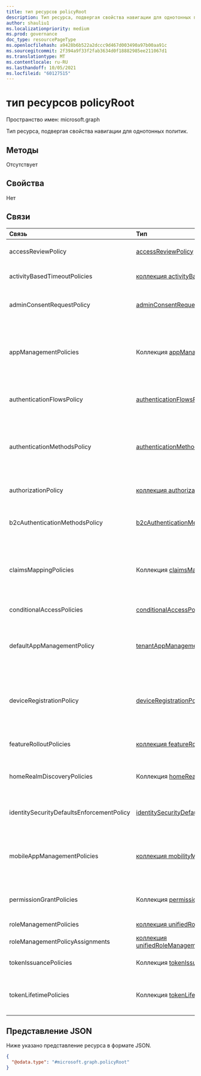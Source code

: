 ```yaml
---
title: тип ресурсов policyRoot
description: Тип ресурса, подвергая свойства навигации для однотонных политик.
author: shauliu1
ms.localizationpriority: medium
ms.prod: governance
doc_type: resourcePageType
ms.openlocfilehash: a9428b6b522a2dccc9d467d003490a97b00aa91c
ms.sourcegitcommit: 2f394a9f33f2fab3634d0f18882985ee211067d1
ms.translationtype: MT
ms.contentlocale: ru-RU
ms.lasthandoff: 10/05/2021
ms.locfileid: "60127515"
---
```

# <a name="policyroot-resource-type"></a>тип ресурсов policyRoot

Пространство имен: microsoft.graph

Тип ресурса, подвергая свойства навигации для однотонных политик.

## <a name="methods"></a>Методы
Отсутствует

## <a name="properties"></a>Свойства
Нет


## <a name="relationships"></a>Связи
| Связь                              | Тип                                                                                                      | Описание                                                                                                                                                             |
|:------------------------------------------|:----------------------------------------------------------------------------------------------------------|:------------------------------------------------------------------------------------------------------------------------------------------------------------------------|
| accessReviewPolicy                        | [accessReviewPolicy](accessreviewpolicy.md)                                                               | Политика, которая содержит параметры обзора доступа на уровне каталогов.                                                                                                        |
| activityBasedTimeoutPolicies              | [коллекция activityBasedTimeoutPolicy](activitybasedtimeoutpolicy.md)                                    | Политика, контролируемая простоем для веб-сеансов для приложений.                                                                                           |
| adminConsentRequestPolicy                 | [adminConsentRequestPolicy](adminconsentrequestpolicy.md)                                                 | Политика, в которой создаются и управляются запросы на согласие для всего клиента.                                                                                     |
| appManagementPolicies                     | Коллекция [appManagementPolicy](appmanagementpolicy.md)                                                  | Политики, применяющие ограничения управления приложениями для определенных приложений и директоров служб, переопределяющие значение defaultAppManagementPolicy.                      |
| authenticationFlowsPolicy                 | [authenticationFlowsPolicy](authenticationflowspolicy.md)                                                 | Конфигурация политики для самостоятельной регистрации внешних пользователей.                                                                                      |
| authenticationMethodsPolicy               | [authenticationMethodsPolicy](authenticationmethodspolicy.md)                                             | Методы проверки подлинности и пользователи, которые могут использовать их для регистрации и выполнения многофакторной проверки подлинности (MFA) в Azure Active Directory (Azure AD).    |
| authorizationPolicy                       | [коллекция authorizationPolicy](authorizationpolicy.md)                                                  | Политика, контролируемая настройками авторизации Azure AD.                                                                                                               |
| b2cAuthenticationMethodsPolicy            | [b2cAuthenticationMethodsPolicy](b2cauthenticationmethodspolicy.md)                                       | Политики Azure AD B2C, которые определяют, как конечные пользователи регистрируются через локальные учетные записи.                                                                                        |
| claimsMappingPolicies                     | Коллекция [claimsMappingPolicy](claimsmappingpolicy.md)                                                  | Политики сопоставления утверждений для протоколов WS-Fed, SAML, OAuth 2.0 и OpenID Подключение для маркеров, выдаваемого конкретному приложению.                                      |
| conditionalAccessPolicies                 | [conditionalAccessPolicy](conditionalaccesspolicy.md)                                                     | Пользовательские правила, определяемые сценарием доступа.                                                                                                                        |
| defaultAppManagementPolicy                | [tenantAppManagementPolicy](tenantappmanagementpolicy.md)                                                 | Политика для всех клиентов, которая применяет ограничения управления приложениями для всех приложений и директоров служб.                                                           |
| deviceRegistrationPolicy                  | [deviceRegistrationPolicy](deviceregistrationpolicy.md)                                                   | Представляет область политики, контролируемую ограничениями квот, дополнительной проверкой подлинности и политиками авторизации для регистрации удостоверений устройств в организации. |
| featureRolloutPolicies                    | [коллекция featureRolloutPolicy](featurerolloutpolicy.md)                                                | Политика выкатки функций, связанная с объектом каталога.                                                                                                          |
| homeRealmDiscoveryPolicies                | Коллекция [homeRealmDiscoveryPolicy](homerealmdiscoverypolicy.md)                                        | Политика управления поведением проверки подлинности Azure AD для федерационных пользователей.                                                                                             |
| identitySecurityDefaultsEnforcementPolicy | [identitySecurityDefaultsEnforcementPolicy](identitysecuritydefaultsenforcementpolicy.md)                 | Политика, представляющую по умолчанию безопасность, защищающую от распространенных атак.                                                                                   |
| mobileAppManagementPolicies               | [коллекция mobilityManagementPolicy](mobilitymanagementpolicy.md)                                        | Политика, определяемая конфигурацией автоматической регистрации для приложения управления мобильностью (MDM или MAM).                                                               |
| permissionGrantPolicies                   | Коллекция [permissionGrantPolicy](permissiongrantpolicy.md)                                              | Политика, которая указывает условия, при которых может быть предоставлено согласие.                                                                                            |
| roleManagementPolicies                    | [коллекция unifiedRoleManagementPolicy](../resources/unifiedrolemanagementpolicy.md)                     | Представляет политики управления ролью.                                                                                                                                |
| roleManagementPolicyAssignments           | [коллекция unifiedRoleManagementPolicyAssignment](../resources/unifiedrolemanagementpolicyassignment.md) | Представляет назначения политики управления ролью.                                                                                                                      |
| tokenIssuancePolicies                     | Коллекция [tokenIssuancePolicy](tokenissuancepolicy.md)                                                  | Политика, которая указывает характеристики маркеров SAML, выданных Azure AD.                                                                                        |
| tokenLifetimePolicies                     | Коллекция [tokenLifetimePolicy](tokenlifetimepolicy.md)                                                  | Политика, контролируемая сроком службы маркера доступа JWT, маркера ID или маркера SAML 1.1/2.0, выданного Azure AD.                                                   |

## <a name="json-representation"></a>Представление JSON
Ниже указано представление ресурса в формате JSON.
<!-- {
  "blockType": "resource",
  "keyProperty": "id",
  "@odata.type": "microsoft.graph.policyRoot",
  "openType": false
}
-->
``` json
{
  "@odata.type": "#microsoft.graph.policyRoot"
}
```

